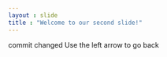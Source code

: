 ```yaml
---
layout : slide
title : "Welcome to our second slide!"
---
```

commit changed
Use the left arrow to go back
